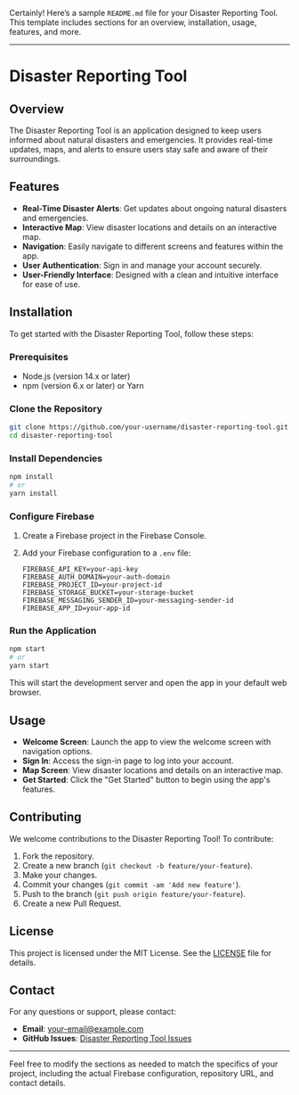 Certainly! Here’s a sample `README.md` file for your Disaster Reporting Tool. This template includes sections for an overview, installation, usage, features, and more.

---

# Disaster Reporting Tool

## Overview

The Disaster Reporting Tool is an application designed to keep users informed about natural disasters and emergencies. It provides real-time updates, maps, and alerts to ensure users stay safe and aware of their surroundings.

## Features

- **Real-Time Disaster Alerts**: Get updates about ongoing natural disasters and emergencies.
- **Interactive Map**: View disaster locations and details on an interactive map.
- **Navigation**: Easily navigate to different screens and features within the app.
- **User Authentication**: Sign in and manage your account securely.
- **User-Friendly Interface**: Designed with a clean and intuitive interface for ease of use.

## Installation

To get started with the Disaster Reporting Tool, follow these steps:

### Prerequisites

- Node.js (version 14.x or later)
- npm (version 6.x or later) or Yarn

### Clone the Repository

```bash
git clone https://github.com/your-username/disaster-reporting-tool.git
cd disaster-reporting-tool
```

### Install Dependencies

```bash
npm install
# or
yarn install
```

### Configure Firebase

1. Create a Firebase project in the Firebase Console.
2. Add your Firebase configuration to a `.env` file:

   ```env
   FIREBASE_API_KEY=your-api-key
   FIREBASE_AUTH_DOMAIN=your-auth-domain
   FIREBASE_PROJECT_ID=your-project-id
   FIREBASE_STORAGE_BUCKET=your-storage-bucket
   FIREBASE_MESSAGING_SENDER_ID=your-messaging-sender-id
   FIREBASE_APP_ID=your-app-id
   ```

### Run the Application

```bash
npm start
# or
yarn start
```

This will start the development server and open the app in your default web browser.

## Usage

- **Welcome Screen**: Launch the app to view the welcome screen with navigation options.
- **Sign In**: Access the sign-in page to log into your account.
- **Map Screen**: View disaster locations and details on an interactive map.
- **Get Started**: Click the "Get Started" button to begin using the app's features.

## Contributing

We welcome contributions to the Disaster Reporting Tool! To contribute:

1. Fork the repository.
2. Create a new branch (`git checkout -b feature/your-feature`).
3. Make your changes.
4. Commit your changes (`git commit -am 'Add new feature'`).
5. Push to the branch (`git push origin feature/your-feature`).
6. Create a new Pull Request.

## License

This project is licensed under the MIT License. See the [LICENSE](LICENSE) file for details.

## Contact

For any questions or support, please contact:

- **Email**: your-email@example.com
- **GitHub Issues**: [Disaster Reporting Tool Issues](https://github.com/your-username/disaster-reporting-tool/issues)

---

Feel free to modify the sections as needed to match the specifics of your project, including the actual Firebase configuration, repository URL, and contact details.
